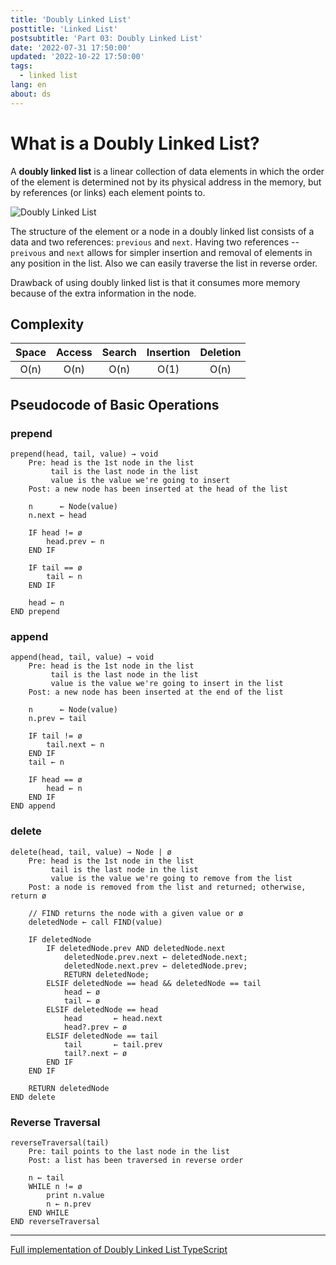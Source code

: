 ```yaml
---
title: 'Doubly Linked List'
posttitle: 'Linked List'
postsubtitle: 'Part 03: Doubly Linked List'
date: '2022-07-31 17:50:00'
updated: '2022-10-22 17:50:00'
tags:
  - linked list
lang: en
about: ds
---
```


# What is a Doubly Linked List?

A **doubly linked list** is a linear collection of data elements in which the order of the element is determined not by its physical address in the memory, but by references (or links) each element points to.

![Doubly Linked List](/images/posts/linked-list/doubly-linked-list.svg)

The structure of the element or a node in a doubly linked list consists of a data and two references: `previous` and `next`. Having two references -- `preivous` and `next` allows for simpler insertion and removal of elements in any position in the list. Also we can easily traverse the list in reverse order.

Drawback of using doubly linked list is that it consumes more memory because of the extra information in the node.

## Complexity

| Space | Access | Search | Insertion | Deletion |
| :---: | :----: | :----: | :-------: | :------: |
| O(n)  |  O(n)  |  O(n)  |   O(1)    |   O(n)   |

## Pseudocode of Basic Operations

### prepend

```text
prepend(head, tail, value) → void
    Pre: head is the 1st node in the list
         tail is the last node in the list
         value is the value we're going to insert
    Post: a new node has been inserted at the head of the list

    n      ← Node(value)
    n.next ← head

    IF head != ø
        head.prev ← n
    END IF

    IF tail == ø
        tail ← n
    END IF

    head ← n
END prepend
```

### append

```text
append(head, tail, value) → void
    Pre: head is the 1st node in the list
         tail is the last node in the list
         value is the value we're going to insert in the list
    Post: a new node has been inserted at the end of the list

    n      ← Node(value)
    n.prev ← tail

    IF tail != ø
        tail.next ← n
    END IF
    tail ← n

    IF head == ø
        head ← n
    END IF
END append
```

### delete

```text
delete(head, tail, value) → Node | ø
    Pre: head is the 1st node in the list
         tail is the last node in the list
         value is the value we're going to remove from the list
    Post: a node is removed from the list and returned; otherwise, return ø

    // FIND returns the node with a given value or ø
    deletedNode ← call FIND(value)

    IF deletedNode
        IF deletedNode.prev AND deletedNode.next
            deletedNode.prev.next ← deletedNode.next;
            deletedNode.next.prev ← deletedNode.prev;
            RETURN deletedNode;
        ELSIF deletedNode == head && deletedNode == tail
            head ← ø
            tail ← ø
        ELSIF deletedNode == head
            head       ← head.next
            head?.prev ← ø
        ELSIF deletedNode == tail
            tail       ← tail.prev
            tail?.next ← ø
        END IF
    END IF

    RETURN deletedNode
END delete
```

### Reverse Traversal

```text
reverseTraversal(tail)
    Pre: tail points to the last node in the list
    Post: a list has been traversed in reverse order

    n ← tail
    WHILE n != ø
        print n.value
        n ← n.prev
    END WHILE
END reverseTraversal
```

---

[Full implementation of Doubly Linked List TypeScript](https://github.com/rolemadelen/DataStructures-and-Algorithms/blob/main/src/data-structures/doubly-linked-list/DoublyLinkedList.ts)
